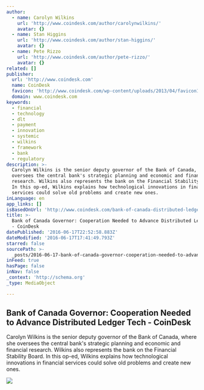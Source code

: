 ```yaml
---
author:
  - name: Carolyn Wilkins
    url: 'http://www.coindesk.com/author/carolynwilkins/'
    avatar: {}
  - name: Stan Higgins
    url: 'http://www.coindesk.com/author/stan-higgins/'
    avatar: {}
  - name: Pete Rizzo
    url: 'http://www.coindesk.com/author/pete-rizzo/'
    avatar: {}
related: []
publisher:
  url: 'http://www.coindesk.com'
  name: CoinDesk
  favicon: 'http://www.coindesk.com/wp-content/uploads/2013/04/favicon1.ico?b6542b'
  domain: www.coindesk.com
keywords:
  - financial
  - technology
  - dlt
  - payment
  - innovation
  - systemic
  - wilkins
  - framework
  - bank
  - regulatory
description: >-
  Carolyn Wilkins is the senior deputy governor of the Bank of Canada, where she
  oversees the central bank's strategic planning and economic and financial
  research. Wilkins also represents the bank on the Financial Stability Board.
  In this op-ed, Wilkins explains how technological innovations in financial
  services could solve old problems and create new ones.
inLanguage: en
app_links: []
isBasedOnUrl: 'http://www.coindesk.com/bank-of-canada-distributed-ledger-tech/'
title: >-
  Bank of Canada Governor: Cooperation Needed to Advance Distributed Ledger Tech
  - CoinDesk
datePublished: '2016-06-17T22:52:58.883Z'
dateModified: '2016-06-17T17:41:49.793Z'
starred: false
sourcePath: >-
  _posts/2016-06-17-bank-of-canada-governor-cooperation-needed-to-advance-distr.md
inFeed: true
hasPage: false
inNav: false
_context: 'http://schema.org'
_type: MediaObject

---
```

<article style=""><h1>Bank of Canada Governor: Cooperation Needed to Advance Distributed Ledger Tech - CoinDesk</h1><p>Carolyn Wilkins is the senior deputy governor of the Bank of Canada, where she oversees the central bank's strategic planning and economic and financial research. Wilkins also represents the bank on the Financial Stability Board. In this op-ed, Wilkins explains how technological innovations in financial services could solve old problems and create new ones.</p><img src="http://media.coindesk.com/2016/06/Head-Office-2.jpg" /></article>